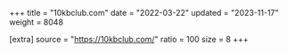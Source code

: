 +++
title = "10kbclub.com"
date = "2022-03-22"
updated = "2023-11-17"
weight = 8048

[extra]
source = "https://10kbclub.com/"
ratio = 100
size = 8
+++
